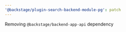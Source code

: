 ```yaml
---
'@backstage/plugin-search-backend-module-pg': patch
---
```


Removing `@backstage/backend-app-api` dependency
